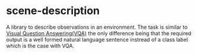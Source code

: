 # scene-description

A library to describe observations in an environment.
The task is similar to [Visual Question Answering(VQA)](https://visualqa.org/) the only difference being that the required output is a well formed natural language sentence instread of a class label which is the case with VQA.

